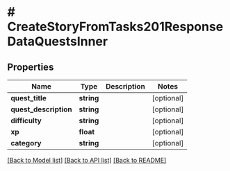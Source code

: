 # # CreateStoryFromTasks201ResponseDataQuestsInner

## Properties

Name | Type | Description | Notes
------------ | ------------- | ------------- | -------------
**quest_title** | **string** |  | [optional]
**quest_description** | **string** |  | [optional]
**difficulty** | **string** |  | [optional]
**xp** | **float** |  | [optional]
**category** | **string** |  | [optional]

[[Back to Model list]](../../README.md#models) [[Back to API list]](../../README.md#endpoints) [[Back to README]](../../README.md)
